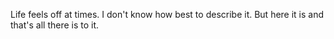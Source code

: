 Life feels off at times. I don't know how best to describe it. But here it is 
and that's all there is to it.
